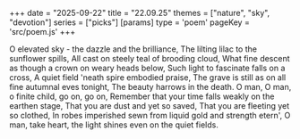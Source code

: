 +++
date = "2025-09-22"
title = "22.09.25"
themes = ["nature", "sky", "devotion"]
series = ["picks"]
[params]
  type = 'poem'
  pageKey = 'src/poem.js'
+++

O elevated sky - the dazzle and the brilliance,
The lilting lilac to the sunflower spills,
All cast on steely teal of brooding cloud,
What fine descent as though a crown on weary heads below,
Such light to fascinate falls on a cross,
A quiet field 'neath spire embodied praise,
The grave is still as on all fine autumnal eves tonight,
The beauty harrows in the death. O man, 
O man, o finite child, go on, go on,
Remember that your time falls weakly on the earthen stage,
That you are dust and yet so saved,
That you are fleeting yet so clothed,
In robes imperished sewn from liquid gold and strength etern',
O man, take heart, the light shines even on the quiet fields.
